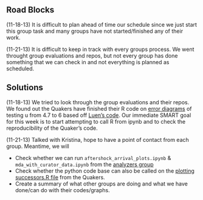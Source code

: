 Road Blocks
------
(11-18-13) It is difficult to plan ahead of time our schedule since we just start this group task and many groups have not 
started/finished any of their work. 

(11-21-13) It is difficult to keep in track with every groups process. We went throught group evaluations and repos, but not every group has
done something that we can check in and not everything is planned as scheduled. 

Solutions
-----
(11-18-13) We tried to look through the group evaluations and their repos. We found out the Quakers have finished 
their R code on [error diagrams](https://github.com/SunnySunnia/TheQuakers/blob/master/MDA/mda_test.r)
of testing u from 4.7 to 6 based off
[Luen’s code](https://github.com/SunnySunnia/TheQuakers/blob/master/MDA/etas-training.R). 
Our immediate SMART goal for this 
week is to start attempting to call R from ipynb and to check the reproducibility of the Quaker’s code.

(11-21-13) Talked with Kristina, hope to have a point of contact from each group. Meantime, we will
  - Check whether we can run `aftershock_arrival_plots.ipynb` & `mda_with_curator_data.ipynb` from the [analyzers group](https://github.com/stat157/analyzers/tree/master/notebooks)
  - Check whether the python code base can also be called on the [plotting successors.R file](http://github.com/SunnySunnia/TheQuakers/tree/master/Successors) from the Quakers. 
  - Create a summary of what other groups are doing and what we have done/can do with their codes/graphs. 
